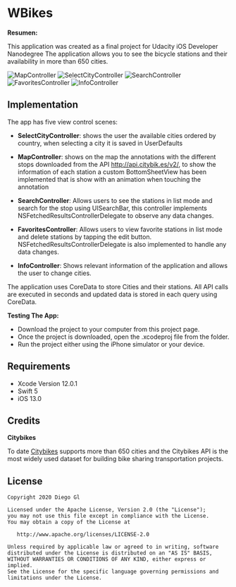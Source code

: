 
# WBikes

**Resumen:**

This application was created as a final project for Udacity iOS Developer Nanodegree
The application allows you to see the bicycle stations and their availability in more than 650 cities.

![MapController](https://raw.githubusercontent.com/diegulog/Wbikes/main/Screenshots/map-controller.png)
![SelectCityController](https://raw.githubusercontent.com/diegulog/Wbikes/main/Screenshots/select-city-controller.png)
![SearchController](https://raw.githubusercontent.com/diegulog/Wbikes/main/Screenshots/search-controller.png)
![FavoritesController](https://raw.githubusercontent.com/diegulog/Wbikes/main/Screenshots/favorite-controller.png)
![InfoController](https://raw.githubusercontent.com/diegulog/Wbikes/main/Screenshots/Info-controller.png)


## Implementation

The app has five view control scenes:

- **SelectCityController**: shows the user the available cities ordered by country, when selecting a city it is saved in UserDefaults

- **MapController**: shows on the map the annotations with the different stops downloaded from the API http://api.citybik.es/v2/, to show the information of each station a custom BottomSheetView has been implemented that is show with an animation when touching the annotation

- **SearchController**: Allows users to see the stations in list mode and search for the stop using UISearchBar, this controller implements NSFetchedResultsControllerDelegate to observe any data changes.

- **FavoritesController**: Allows users to view favorite stations in list mode and delete stations by tapping the edit button. NSFetchedResultsControllerDelegate is also implemented to handle any data changes.

- **InfoController**: Shows relevant information of the application and allows the user to change cities.


The application uses CoreData to store Cities and their stations. All API calls are executed in seconds and updated data is stored in each query using CoreData.


**Testing The App:**

* Download the project to your computer from this project page.
* Once the project is downloaded, open the .xcodeproj file from the folder.
* Run the project either using the iPhone simulator or your device.

## Requirements

 - Xcode Version 12.0.1
 - Swift 5 
 - iOS 13.0

## Credits

**Citybikes**

To date [Citybikes](/https://citybik.es/) supports more than 650 cities and the Citybikes API is the most widely used dataset for building bike sharing transportation projects.

## License

    Copyright 2020 Diego Gl

    Licensed under the Apache License, Version 2.0 (the "License");
    you may not use this file except in compliance with the License.
    You may obtain a copy of the License at

       http://www.apache.org/licenses/LICENSE-2.0

    Unless required by applicable law or agreed to in writing, software
    distributed under the License is distributed on an "AS IS" BASIS,
    WITHOUT WARRANTIES OR CONDITIONS OF ANY KIND, either express or implied.
    See the License for the specific language governing permissions and
    limitations under the License.
